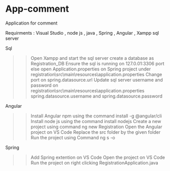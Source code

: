 # App-comment
Application for comment

Requirments : Visual Studio , node js , java , Spring , Angular , Xampp sql server


Sql 

>>Open Xampp and start the sql server
>>create a database as Registration_DB
>>Ensure the sql is running on 127.0.01:3306 port else open Application.properties on Spring project under registration\src\main\resources\application.properties
>>Change port on spring.datasource.url
>>Update sql server username and password on registration\src\main\resources\application.properties spring.datasource.username and spring.datasource.password 

Angular 

>>Install Angular npm using the command install -g @angular/cli
>>Install node js using the command   install nodejs
>>Create a new project using command ng new Registration
>>Open the Angular project on VS Code
>>Replace the src folder by the given folder
>> Run the project using Command ng s -o 

Spring

>>Add Spring extention on VS Code
>>Open the project on VS Code
>>Run the project on right clicking RegistrationApplication.java
